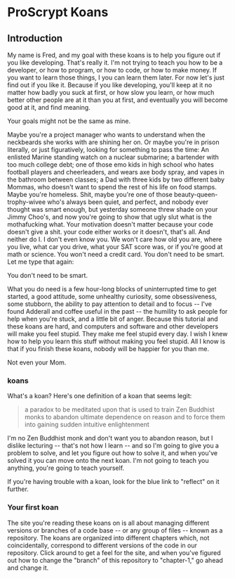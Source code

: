 # ProScrypt Koans

## Introduction

My name is Fred, and my goal with these koans is to help you figure out if you like developing. That's really it. I'm not trying to teach you how to be a developer, or how to program, or how to code, or how to make money. If you want to learn those things, I you can learn them later. For now let's just find out if you like it. Because if you like developing, you'll keep at it no matter how badly you suck at first, or how slow you learn, or how much better other people are at it than you at first, and eventually you will become good at it, and find meaning.

Your goals might not be the same as mine.

Maybe you're a project manager who wants to understand when the neckbeards she works with are shining her on. Or maybe you're in prison literally, or just figuratively, looking for something to pass the time: An enlisted Marine standing watch on a nuclear submarine; a bartender with too much college debt; one of those emo kids in high school who hates football players and cheerleaders, and wears axe body spray, and vapes in the bathroom between classes; a Dad with three kids by two different baby Mommas, who doesn't want to spend the rest of his life on food stamps. Maybe you're homeless. Shit, maybe you're one of those beauty-queen-trophy-wivee who's always been quiet, and perfect, and nobody ever thought was smart enough, but yesterday someone threw shade on your Jimmy Choo's, and now you're going to show that ugly slut what is the mothafucking what. Your motivation doesn't matter because your code doesn't give a shit. your code either works or it doesn't, that's all. And neither do I. I don't even know you. We won't care how old you are, where you live, what car you drive, what your SAT score was, or if you're good at math or science. You won't need a credit card. You don't need to be smart. Let me type that again:

You don't need to be smart.

What you do need is a few hour-long blocks of uninterrupted time to get started, a good attitude, some unhealthy curiosity, some obsessiveness, some stubborn, the ability to pay attention to detail and to focus -- I've found Adderall and coffee useful in the past -- the humility to ask people for help when you're stuck, and a little bit of anger. Because this tutorial and these koans are hard, and computers and software and other developers will make you feel stupid. They make me feel stupid every day. I wish I knew how to help you learn this stuff without making you feel stupid. All I know is that if you finish these koans, nobody will be happier for you than me.

Not even your Mom.

### koans

What's a koan? Here's one definition of a koan that seems legit:

> a paradox to be meditated upon that is used to train Zen Buddhist monks to abandon ultimate dependence on reason and to force them into gaining sudden intuitive enlightenment

I'm no Zen Buddhist monk and don't want you to abandon reason, but I dislike lecturing -- that's not how I learn -- and so I'm going to give you a problem to solve, and let you figure out how to solve it, and when you've solved it you can move onto the next koan. I'm not going to teach you anything, you're going to teach yourself.

If you're having trouble with a koan, look for the blue link to "reflect" on it further.

### Your first koan

The site you're reading these koans on is all about managing different versions or branches of a code base -- or any group of files -- known as a repository. The koans are organized into different chapters which, not coincidentally, correspond to different versions of the code in our repository. Click around to get a feel for the site, and when you've figured out how to change the "branch" of this repository to "chapter-1," go ahead and change it.  
